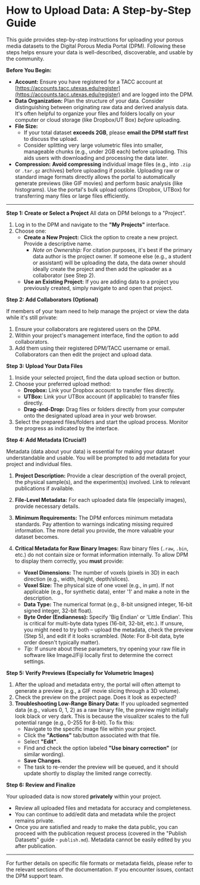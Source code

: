 # How to Upload Data: A Step-by-Step Guide

This guide provides step-by-step instructions for uploading your porous media datasets to the Digital Porous Media Portal (DPM). Following these steps helps ensure your data is well-described, discoverable, and usable by the community.

**Before You Begin:**

* **Account:** Ensure you have registered for a TACC account at [https://accounts.tacc.utexas.edu/register](https://accounts.tacc.utexas.edu/register) and are logged into the DPM.
* **Data Organization:** Plan the structure of your data. Consider distinguishing between originating raw data and derived analysis data. It's often helpful to organize your files and folders locally on your computer or cloud storage (like Dropbox/UT Box) *before* uploading.
* **File Size:**
    * If your total dataset **exceeds 2GB**, please **email the DPM staff first** to discuss the upload.
    * Consider splitting very large volumetric files into smaller, manageable chunks (e.g., under 2GB each) before uploading. This aids users with downloading and processing the data later.
* **Compression:** **Avoid compressing** individual image files (e.g., into `.zip` or `.tar.gz` archives) before uploading if possible. Uploading raw or standard image formats directly allows the portal to automatically generate previews (like GIF movies) and perform basic analysis (like histograms). Use the portal's bulk upload options (Dropbox, UTBox) for transferring many files or large files efficiently.

---

**Step 1: Create or Select a Project**
All data on DPM belongs to a "Project".

1.  Log in to the DPM and navigate to the **"My Projects"** interface.
2.  Choose one:
    * **Create a New Project:** Click the option to create a new project. Provide a descriptive name.
        * *Note on Ownership:* For citation purposes, it's best if the primary data author is the project owner. If someone else (e.g., a student or assistant) will be uploading the data, the data owner should ideally create the project and then add the uploader as a collaborator (see Step 2).
    * **Use an Existing Project:** If you are adding data to a project you previously created, simply navigate to and open that project.

**Step 2: Add Collaborators (Optional)**

If members of your team need to help manage the project or view the data while it's still private:

1.  Ensure your collaborators are registered users on the DPM.
2.  Within your project's management interface, find the option to add collaborators.
3.  Add them using their registered DPM/TACC username or email. Collaborators can then edit the project and upload data.

**Step 3: Upload Your Data Files**

1.  Inside your selected project, find the data upload section or button.
2.  Choose your preferred upload method:
    * **Dropbox:** Link your Dropbox account to transfer files directly.
    * **UTBox:** Link your UTBox account (if applicable) to transfer files directly.
    * **Drag-and-Drop:** Drag files or folders directly from your computer onto the designated upload area in your web browser.
3.  Select the prepared files/folders and start the upload process. Monitor the progress as indicated by the interface.

**Step 4: Add Metadata (Crucial!)**

Metadata (data about your data) is essential for making your dataset understandable and usable. You will be prompted to add metadata for your project and individual files.

1.  **Project Description:** Provide a clear description of the overall project, the physical sample(s), and the experiment(s) involved. Link to relevant publications if available.
2.  **File-Level Metadata:** For each uploaded data file (especially images), provide necessary details.
3.  **Minimum Requirements:** The DPM enforces minimum metadata standards. Pay attention to warnings indicating missing required information. The more detail you provide, the more valuable your dataset becomes.
4.  **Critical Metadata for Raw Binary Images:** Raw binary files (`.raw`, `.bin`, etc.) do not contain size or format information internally. To allow DPM to display them correctly, you **must** provide:

    * **Voxel Dimensions:** The number of voxels (pixels in 3D) in each direction (e.g., width, height, depth/slices).
    * **Voxel Size:** The physical size of one voxel (e.g., in µm). If not applicable (e.g., for synthetic data), enter '1' and make a note in the description.
    * **Data Type:** The numerical format (e.g., 8-bit unsigned integer, 16-bit signed integer, 32-bit float).
    * **Byte Order (Endianness):** Specify 'Big Endian' or 'Little Endian'. This is critical for multi-byte data types (16-bit, 32-bit, etc.). If unsure, you might need to try both – upload the metadata, check the preview (Step 5), and edit if it looks scrambled. (Note: For 8-bit data, byte order doesn't typically matter).
    * *Tip:* If unsure about these parameters, try opening your raw file in software like ImageJ/Fiji locally first to determine the correct settings.

**Step 5: Verify Previews (Especially for Volumetric Images)**

1.  After the upload and metadata entry, the portal will often attempt to generate a preview (e.g., a GIF movie slicing through a 3D volume).
2.  Check the preview on the project page. Does it look as expected?
3.  **Troubleshooting Low-Range Binary Data:** If you uploaded segmented data (e.g., values 0, 1, 2) as a raw binary file, the preview might initially look black or very dark. This is because the visualizer scales to the full potential range (e.g., 0-255 for 8-bit). To fix this:
    * Navigate to the specific image file within your project.
    * Click the **"Actions"** tab/button associated with that file.
    * Select **"Edit"**.
    * Find and check the option labeled **"Use binary correction"** (or similar wording).
    * **Save Changes**.
    * The task to re-render the preview will be queued, and it should update shortly to display the limited range correctly.

**Step 6: Review and Finalize**

Your uploaded data is now stored **privately** within your project.

* Review all uploaded files and metadata for accuracy and completeness.
* You can continue to add/edit data and metadata while the project remains private.
* Once you are satisfied and ready to make the data public, you can proceed with the publication request process (covered in the "Publish Datasets" guide - `publish.md`). Metadata cannot be easily edited by you after publication.

---

For further details on specific file formats or metadata fields, please refer to the relevant sections of the documentation. If you encounter issues, contact the DPM support team.
